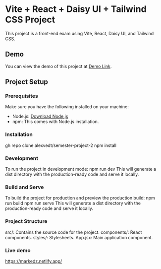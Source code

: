 # Vite + React + Daisy UI + Tailwind CSS Project

This project is a front-end exam using Vite, React, Daisy UI, and Tailwind CSS.

## Demo

You can view the demo of this project at [Demo Link](https://main-venue.netlify.app/).

## Project Setup

### Prerequisites

Make sure you have the following installed on your machine:

- Node.js: [Download Node.js](https://nodejs.org/)
- npm: This comes with Node.js installation.

### Installation

gh repo clone alexvedt/semester-project-2
npm install


### Development
To run the project in development mode:
npm run dev
This will generate a dist directory with the production-ready code and serve it locally.



### Build and Serve

To build the project for production and preview the production build:
npm run build
npm run serve
This will generate a dist directory with the production-ready code and serve it locally.

### Project Structure

src/: Contains the source code for the project.
components/: React components.
styles/: Stylesheets.
App.jsx: Main application component.

### Live demo
https://markedz.netlify.app/
